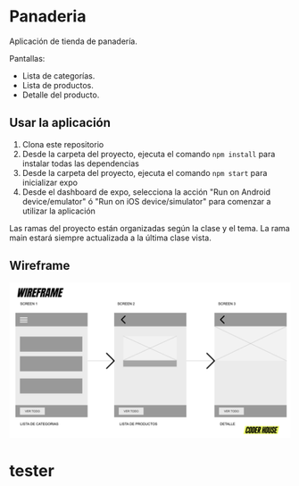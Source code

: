 # Panaderia

Aplicación de tienda de panadería.

Pantallas:
- Lista de categorías.
- Lista de productos.
- Detalle del producto.

## Usar la aplicación

1. Clona este repositorio
2. Desde la carpeta del proyecto, ejecuta el comando ```npm install``` para instalar todas las dependencias
3. Desde la carpeta del proyecto, ejecuta el comando ```npm start``` para inicializar expo
4. Desde el dashboard de expo, selecciona la acción "Run on Android device/emulator" ó "Run on iOS device/simulator" para comenzar a utilizar la aplicación

Las ramas del proyecto están organizadas según la clase y el tema.
La rama main estará siempre actualizada a la última clase vista.

## Wireframe

![Wireframe](./assets/wireframe.png)
# tester
